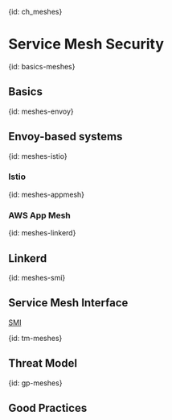 {id: ch_meshes}
# Service Mesh Security

{id: basics-meshes}
## Basics

{id: meshes-envoy}
## Envoy-based systems

{id: meshes-istio}
### Istio

{id: meshes-appmesh}
### AWS App Mesh

{id: meshes-linkerd}
## Linkerd 

{id: meshes-smi}
## Service Mesh Interface

[SMI](https://smi-spec.io/)


{id: tm-meshes}
## Threat Model


{id: gp-meshes}
## Good Practices



